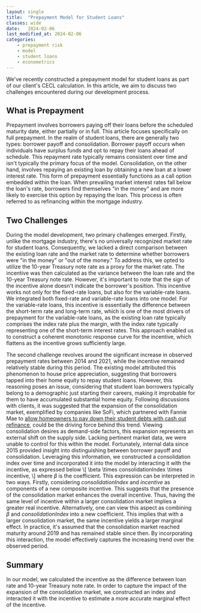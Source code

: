 ```yaml
---
layout: single
title:  "Prepayment Model for Student Loans"
classes: wide
date:   2024-02-06
last_modified_at: 2024-02-06
categories:
    - prepayment risk
    - model
    - student loans
    - econometrics
---
```


We've recently constructed a prepayment model for student loans as part of our client's CECL calculation. In this article, we aim to discuss two challenges encountered during our development process. 

## What is Prepayment
Prepayment involves borrowers paying off their loans before the scheduled maturity date, either partially or in full. This article focuses specifically on full prepayment. In the realm of student loans, there are generally two types: borrower payoff and consolidation. Borrower payoff occurs when individuals have surplus funds and opt to repay their loans ahead of schedule. This repayment rate typically remains consistent over time and isn't typically the primary focus of the model. Consolidation, on the other hand, involves repaying an existing loan by obtaining a new loan at a lower interest rate. This form of prepayment essentially functions as a call option embedded within the loan. When prevailing market interest rates fall below the loan's rate, borrowers find themselves "in the money" and are more likely to exercise this option by repaying the loan. This process is often referred to as refinancing within the mortgage industry.

## Two Challenges
During the model development, two primary challenges emerged. Firstly, unlike the mortgage industry, there's no universally recognized market rate for student loans. Consequently, we lacked a direct comparison between the existing loan rate and the market rate to determine whether borrowers were "in the money" or "out of the money." To address this, we opted to utilize the 10-year Treasury note rate as a proxy for the market rate. The incentive was then calculated as the variance between the loan rate and the 10-year Treasury note rate. However, it's important to note that the sign of the incentive alone doesn't indicate the borrower's position. This incentive works not only for the fixed-rate loans, but also for the variable-rate loans. We integrated both fixed-rate and variable-rate loans into one model. For the variable-rate loans, this incentive is essentially the difference between the short-term rate and long-term rate, which is one of the most drivers of prepayment for the variable-rate loans, as the existing loan rate typically comprises the index rate plus the margin, with the index rate typically representing one of the short-term interest rates. This approach enabled us to construct a coherent monotonic response curve for the incentive, which flattens as the incentive grows sufficiently large.

The second challenge revolves around the significant increase in observed prepayment rates between 2014 and 2021, while the incentive remained relatively stable during this period. The existing model attributed this phenomenon to house price appreciation, suggesting that borrowers tapped into their home equity to repay student loans. However, this reasoning poses an issue, considering that student loan borrowers typically belong to a demographic just starting their careers, making it improbable for them to have accumulated substantial home equity. Following discussions with clients, it was suggested that the expansion of the consolidation market, exemplified by companies like SoFi, which partnered with Fannie Mae to [allow homeowners to pay down their student debts with cash out refinance](https://www.sofi.com/press/sofi-fannie-mae-give-homeowners-smart-way-reduce-student-debt/), could be the driving force behind this trend. Viewing consolidation desires as demand-side factors, this expansion represents an external shift on the supply side. Lacking pertinent market data, we were unable to control for this within the model. Fortunately, internal data since 2015 provided insight into distinguishing between borrower payoff and consolidation. Leveraging this information, we constructed a consolidation index over time and incorporated it into the model by interacting it with the incentive, as expressed below
\\[
\beta \times consolidationIndex \times incentive,
\\]
where $\beta$ is the coefficient. This expression can be interpreted in two ways. Firstly, considering $consolidationIndex$ and $incentive$ as components of a new composite incentive. This suggests that the presence of the consolidation market enhances the overall incentive. Thus, having the same level of incentive within a larger consolidation market implies a greater real incentive. Alternatively, one can view this aspect as combining $\beta$ and $consolidationIndex$ into a new coefficient. This implies that with a larger consolidation market, the same incentive yields a larger marginal effect. In practice, it's assumed that the consolidation market reached maturity around 2019 and has remained stable since then. By incorporating this interaction, the model effectively captures the increasing trend over the observed period.

## Summary
In our model, we calculated the incentive as the difference between loan rate and 10-year Treasury note rate. In order to capture the impact of the expansion of the consolidation market, we constructed an index and interacted it with the incentive to estimate a more accurate marginal effect of the incentive.
